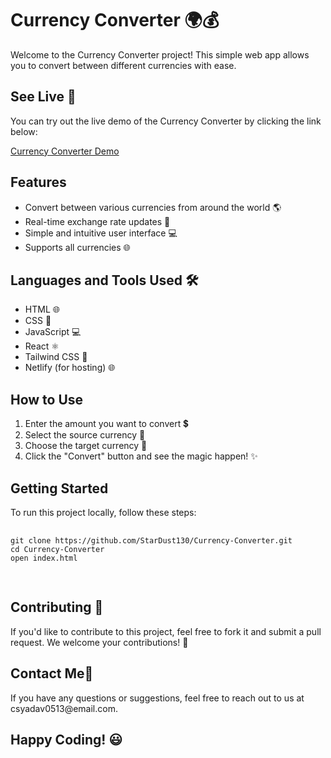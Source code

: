  <h1>Currency Converter 🌍💰</h1>
    <p>Welcome to the Currency Converter project! This simple web app allows you to convert between different currencies with ease.</p>
    
   <h2>See Live 🚀</h2>
    <p>You can try out the live demo of the Currency Converter by clicking the link below:</p>
    <a href="https://stardust-currency-converter.netlify.app" target="_blank">Currency Converter Demo</a>
    
    
  <h2>Features</h2>
    <ul>
        <li>Convert between various currencies from around the world 🌎</li>
        <li>Real-time exchange rate updates 🔄</li>
        <li>Simple and intuitive user interface 💻</li>
        <li>Supports all  currencies 🌐</li>
    </ul>
    <h2>Languages and Tools Used 🛠️</h2>
<ul>
    <li>HTML 🌐</li>
    <li>CSS 🎨</li>
    <li>JavaScript 💻</li>
    <li>React ⚛️</li>
    <li>Tailwind CSS 🚀</li>
    <li>Netlify (for hosting) 🌐</li>
</ul>


  <h2>How to Use</h2>
    <ol>
        <li>Enter the amount you want to convert 💲</li>
        <li>Select the source currency 🏦</li>
        <li>Choose the target currency 🎯</li>
        <li>Click the "Convert" button and see the magic happen! ✨</li>
    </ol>

  <h2>Getting Started</h2>
   <p>To run this project locally, follow these steps:</p>
    <pre>
        <code>
git clone https://github.com/StarDust130/Currency-Converter.git
cd Currency-Converter
open index.html
        </code>
    </pre>

  <h2>Contributing 🤝</h2>
    <p>If you'd like to contribute to this project, feel free to fork it and submit a pull request. We welcome your contributions! 🚀</p>

   <h2>Contact Me📧</h2>
    <p>If you have any questions or suggestions, feel free to reach out to us at csyadav0513@email.com.</p>

 <h2>Happy Coding! 😃</h2>
